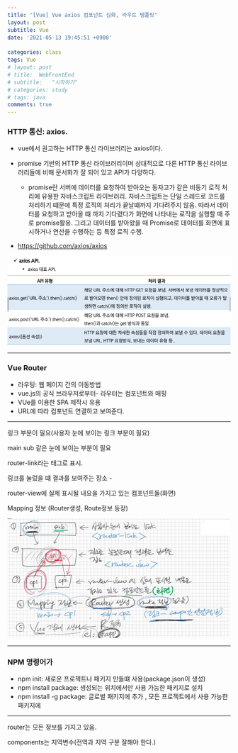 ```yaml
---
title: "[Vue] Vue axios 컴포넌트 심화, 라우트 템플릿"
layout: post
subtitle: Vue
date: '2021-05-13 19:45:51 +0900'

categories: class
tags: Vue
# layout: post
# title:  WebFrontEnd
# subtitle:   "시작하기"
# categories: study
# tags: java
comments: true
---
```


### HTTP 통신: axios.
- vue에서 권고하는 HTTP 통신 라이브러리는 axios이다.

- promise 기반의 HTTP 통신 라이브러리이며 상대적으로 다른 HTTP 통신 라이브러리들에 비해 문서화가 잘 되어 있고 API가 다양하다.

  - promise란 서버에 데이터를 요청하여 받아오는 동자고가 같은 비동기 로직 처리에 유용한 자바스크립트 라이브러리. 자바스크립트는 단일 스레드로 코드를 처리하기 떄문에 특정 로직의 처리가 끝날떄까지 기다려주지 않음. 따라서 데이터를 요청하고 받아올 떄 까지 기다렸다가 화면에 나타내는 로직을 실행할 때 주로 promise활용. 그리고 데이터를 받아왔을 때 Promise로 데이터를 화면에 표시하거나 연산을 수행하는 등 특정 로직 수행.

- https://github.com/axios/axios


![20210513_100653](/assets/20210513_100653.png)

----


### Vue Router

- 라우팅: 웹 페이지 간의 이동방법
- vue.js의 공식 브라우저로부터- 라우터는 컴포넌트와 매핑
- VUe를 이용한 SPA 제작시 유용
- URL에 따라 컴포넌트 연결하고 보여준다.

-----


링크 부분이 필요(사용자 눈에 보이는 링크 부분이 필요)

main sub 같은 눈에 보이는 부분이 필요

router-link라는 태그로 표시.

링크를 눌렀을 떄 결과를 보여주는 장소 - <router view>

router-view에 실제 표시될 내요을 가지고 있는 컴포넌트들(화면)

Mapping 정보 (Router생성, Route정보 등장)

![20210513_131944](/assets/20210513_131944.png)

------

### NPM 명령어가
- npm init: 새로운 프로젝트나 패키지 만들떄 사용(package.json이 생성)
- npm install package: 생성되는 위치에서만 사용 가능한 패키지로 설치
- npm install -g package: 글로벌 패키지에 추가 , 모든 프로젝트에서 사용 가능한 패키지에



---

router는 모든 정보를 가지고 있음.

components는 지역변수(전역과 지역 구분 잘해야 한다.)
